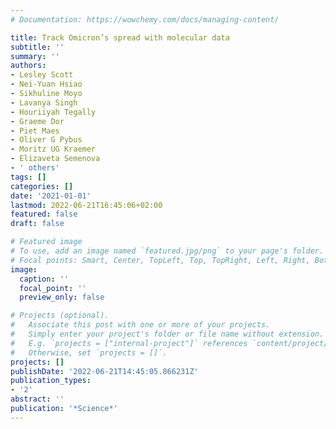 ```yaml
---
# Documentation: https://wowchemy.com/docs/managing-content/

title: Track Omicron’s spread with molecular data
subtitle: ''
summary: ''
authors:
- Lesley Scott
- Nei-Yuan Hsiao
- Sikhuline Moyo
- Lavanya Singh
- Houriiyah Tegally
- Graeme Dor
- Piet Maes
- Oliver G Pybus
- Moritz UG Kraemer
- Elizaveta Semenova
- ' others'
tags: []
categories: []
date: '2021-01-01'
lastmod: 2022-06-21T16:45:06+02:00
featured: false
draft: false

# Featured image
# To use, add an image named `featured.jpg/png` to your page's folder.
# Focal points: Smart, Center, TopLeft, Top, TopRight, Left, Right, BottomLeft, Bottom, BottomRight.
image:
  caption: ''
  focal_point: ''
  preview_only: false

# Projects (optional).
#   Associate this post with one or more of your projects.
#   Simply enter your project's folder or file name without extension.
#   E.g. `projects = ["internal-project"]` references `content/project/deep-learning/index.md`.
#   Otherwise, set `projects = []`.
projects: []
publishDate: '2022-06-21T14:45:05.866231Z'
publication_types:
- '2'
abstract: ''
publication: '*Science*'
---
```

